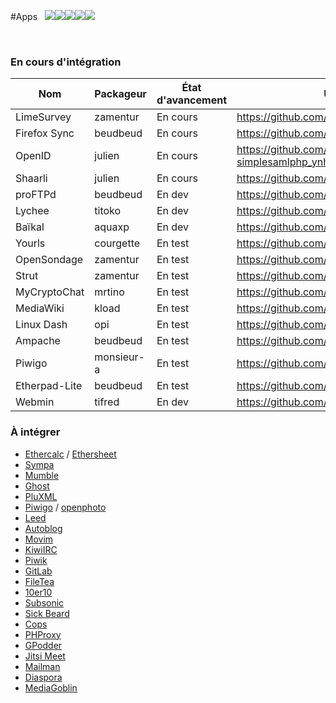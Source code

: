 #Apps &nbsp;&nbsp;<img src="https://yunohost.org/images/roundcube.png"><img src="https://yunohost.org/images/ttrss.png"><img src="https://yunohost.org/images/wordpress.png"><img src="https://yunohost.org/images/transmission.png"><img src="https://yunohost.org/images/jappix.png">

<div class="panel-group" id="app-accordion"></div>

<script type="text/template" id="app-template">
  <div class="panel panel-default">
    <div class="panel-heading">
      <div class="panel-title">
        <a data-toggle="collapse" data-parent="#app-accordion" href="#app_{app_id}">{app_name} <em><small>({app_id})</small></em></a>
      </div>
    </div>
    <div class="panel-collapse collapse app_{app_id}">
      <div class="panel-body">
        <p><strong>Description</strong>: {app_description}</p>
        <p><strong>Dernière mise à jour (UTC)</strong>: {app_update}</p>
        <p><strong>Mainteneur</strong>: {app_maintainer} <small class="text-muted">({app_mail})</small></p>
        <p><strong>Git</strong>: {app_git} <small class="text-muted">({app_branch})</small></p>
        <a href="#/app_{app_id}_fr" target="_blank" class="btn btn-default">Documentation</a>
    </div>
  </div>
</script>

<script>
function timeConverter(UNIX_timestamp) {
    var a = new Date(UNIX_timestamp*1000);
    var months = ['Jan','Feb','Mar','Apr','May','Jun','Jul','Aug','Sep','Oct','Nov','Dec'];
    var year = a.getFullYear();
    var month = months[a.getMonth()];
    var date = a.getDate();
    var hour = a.getHours();
    var min = a.getMinutes();
    if (hour < 10) { hour = '0' + hour; }
    if (min < 10) { min = '0' + min; }
    var time = date+' '+month+' '+year+' at '+hour+':'+min;
    return time;
}

$(document).ready(function () {
  $.getJSON('/list.json', function(app_list) {
    console.log(app_list);
    $.each(app_list, function(app_id, infos) {
      if (typeof infos.manifest.description.fr === 'undefined') {
        infos.manifest.description.fr = infos.manifest.description.en;
      }
      html = $('#app-template').html()
             .replace(/{app_id}/g, app_id)
             .replace(/{app_name}/g, infos.manifest.name)
             .replace('{app_description}', infos.manifest.description.fr)
             .replace('{app_maintainer}', infos.manifest.developer.name)
             .replace('{app_mail}', infos.manifest.developer.email)
             .replace('{app_git}', infos.git.url)
             .replace('{app_branch}', infos.git.branch)
             .replace('{app_update}', timeConverter(infos.lastUpdate));
      $('#app-accordion').append(html);
      $('.app_'+ app_id).attr('id', 'app_'+ app_id);
    });
  });
});
</script>

<br>

### En cours d'intégration

| Nom | Packageur | État d'avancement | URL du git |
| --- | --- | --- | --- |
| LimeSurvey | zamentur | En cours | https://github.com/zamentur/limesurvey_ynh |
| Firefox Sync | beudbeud | En cours | https://github.com/abeudin/ffsync_ynh |
| OpenID | julien | En cours | https://github.com/julienmalik/openid-simplesamlphp_ynh |
| Shaarli | julien | En cours | https://github.com/julienmalik/shaarli_ynh |
| proFTPd | beudbeud | En dev | https://github.com/abeudin/proftpd_ynh.git |
| Lychee | titoko | En dev | https://github.com/titoko/lychee_ynh.git |
| Baïkal | aquaxp | En dev | https://github.com/aquaxp/baikal_ynh |
| Yourls | courgette | En test | https://github.com/thomaslebeau/yourls_ynh |
| OpenSondage | zamentur | En test | https://github.com/zamentur/opensondage_ynh |
| Strut | zamentur | En test | https://github.com/zamentur/strut_ynh |
| MyCryptoChat | mrtino | En test | https://github.com/mrtino/mycryptochat_ynh |
| MediaWiki | kload | En test | https://github.com/kloadut/mediawiki_ynh |
| Linux Dash | opi | En test | https://github.com/opi/linuxdash_ynh |
| Ampache | beudbeud | En test | https://github.com/abeudin/ampache_ynh |
| Piwigo | monsieur-a | En test | https://github.com/monsieur-a/piwigo_ynh |
| Etherpad-Lite | beudbeud | En test | https://github.com/abeudin/etherpadlite_ynh |
| Webmin | tifred | En dev | https://github.com/drfred1981/webmin_ynh |

### À intégrer

* [Ethercalc](http://ethercalc.net/) / [Ethersheet](https://ethersheet.org/)
* [Sympa](http://www.sympa.org/)
* [Mumble](http://mumble.sourceforge.net/)
* [Ghost](http://ghost.org)
* [PluXML](http://www.pluxml.org/)
* [Piwigo](http://piwigo.org) / [openphoto](http://theopenphotoproject.org/)
* [Leed](http://projet.idleman.fr/leed/)
* [Autoblog](https://github.com/mitsukarenai/Projet-Autoblog)
* [Movim](http://www.movim.eu/)
* [KiwiIRC](http://kiwiirc.com/)
* [Piwik](http://piwik.org/)
* [GitLab](http://gitlab.org/)
* [FileTea](https://filetea.me)
* [10er10](https://github.com/dready92/10er10)
* [Subsonic](http://www.subsonic.org)
* [Sick Beard](http://sickbeard.com)
* [Cops](http://blog.slucas.fr/fr/oss/calibre-opds-php-server)
* [PHProxy](http://sourceforge.net/projects/poxy/)
* [GPodder](https://gpodder.net)
* [Jitsi Meet](https://github.com/jitsi/jitsi-meet)
* [Mailman](https://www.gnu.org/software/mailman/)
* [Diaspora](https://diasporafoundation.org/)
* [MediaGoblin](http://mediagoblin.org/)
